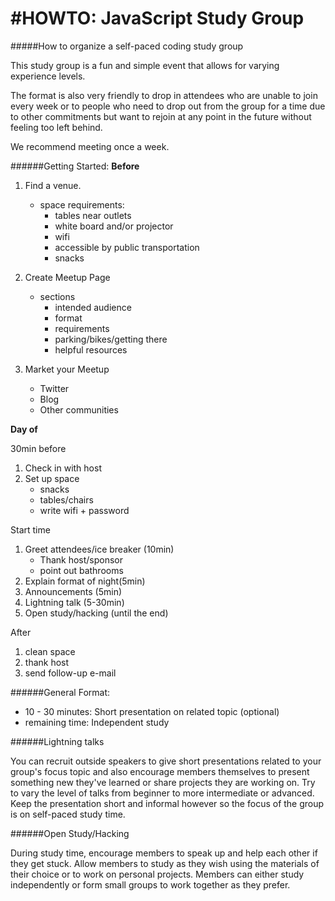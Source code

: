 #HOWTO: JavaScript Study Group 
====================

#####How to organize a self-paced coding study group

This study group is a fun and simple event that allows for varying experience levels.

The format is also very friendly to drop in attendees who are unable to join every week or to people who need to drop out from the group for a time due to other commitments but want to rejoin at any point in the future without feeling too left behind.

We recommend meeting once a week.

######Getting Started:
**Before**

1. Find a venue.
	* space requirements:
		* tables near outlets
		* white board and/or projector
		* wifi
		* accessible by public transportation
		* snacks
	
2.	Create Meetup Page
	* sections
		* intended audience
		* format
		* requirements
		* parking/bikes/getting there
		* helpful resources
		
3.	Market your Meetup
	* Twitter
	* Blog
	* Other communities
	
**Day of**

30min before

1. 	Check in with host
1. 	Set up space 
	* snacks
	* tables/chairs
	* write wifi + password
	
Start time

1. 	Greet attendees/ice breaker (10min)
	* Thank host/sponsor
	* point out bathrooms
2. 	Explain format of night(5min)
3. 	Announcements (5min)
4. 	Lightning talk (5-30min)
5. 	Open study/hacking (until the end)

After

1. clean space
2. thank host
3. send follow-up e-mail

######General Format:
* 10 - 30 minutes: Short presentation on related topic (optional)
* remaining time: Independent study



######Lightning talks

You can recruit outside speakers to give short presentations related to your group's focus topic and also encourage members themselves to present something new they've learned or share projects they are working on. Try to vary the level of talks from beginner to more intermediate or advanced. Keep the presentation short and informal however so the focus of the group is on self-paced study time.


######Open Study/Hacking

During study time, encourage members to speak up and help each other if they get stuck. Allow members to study as they wish using the materials of their choice or to work on personal projects. Members can either study independently or form small groups to work together as they prefer.
